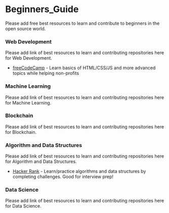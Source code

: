 # Beginners_Guide
Please add free best resources to learn and contribute to beginners in the open source world.  


### Web Development
Please add link of best resources to learn and contributing repositories here for Web Development.
- [freeCodeCamp](https://www.freecodecamp.org) - Learn basics of HTML/CSS/JS and more advanced topics while helping non-profits

### Machine Learning
Please add link of best resources to learn and contributing repositories here for Machine Learning.

### Blockchain
Please add link of best resources to learn and contributing repositories here for Blockchain.

### Algorithm and Data Structures
Please add link of best resources to learn and contributing repositories here for Algorithm and Data Structures.
- [Hacker Rank](https://www.hackerrank.com) - Learn/practice algorithms and data structures by completing challenges. Good for interview prep!
### Data Science
Please add link of best resources to learn and contributing repositories here for Data Science.
